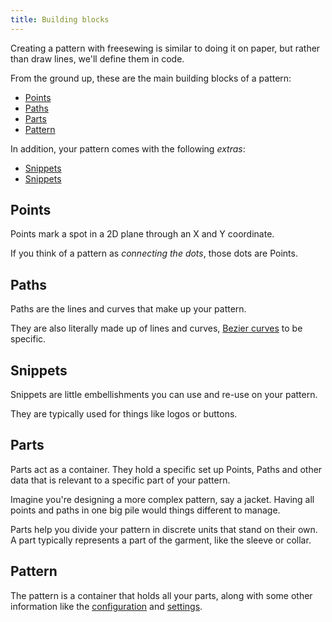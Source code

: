 ```yaml
---
title: Building blocks
---
```

Creating a pattern with freesewing is similar to doing it on paper,
but rather than draw lines, we'll define them in code.

From the ground up, these are the main building blocks of a pattern:

 - [Points](#points)
 - [Paths](paths)
 - [Parts](parts)
 - [Pattern](pattern)

In addition, your pattern comes with the following *extras*:

 - [Snippets](snippets)
 - [Snippets](snippets)


## Points

Points mark a spot in a 2D plane through an X and Y coordinate.

If you think of a pattern as *connecting the dots*, those dots
are Points.

## Paths

Paths are the lines and curves that make up your pattern.

They are also literally made up of lines and 
curves, [Bezier curves](/concepts/beziercurves) to be specific.

## Snippets

Snippets are little embellishments you can use and re-use on your pattern.

They are typically used for things like logos or buttons. 

## Parts

Parts act as a container. They hold a specific set up Points, Paths
and other data that is relevant to a specific part of your pattern.

Imagine you're designing a more complex pattern, say a jacket.
Having all points and paths in one big pile would things different to manage.

Parts help you divide your pattern in discrete units that stand on their
own. A part typically represents a part of the garment, like the sleeve or collar.

## Pattern

The pattern is a container that holds all your parts, along with some other
information like the [configuration](/concepts/config) and [settings](/concepts/settings).

